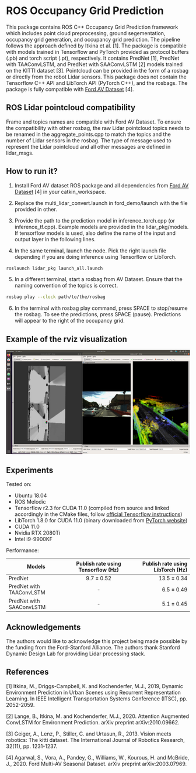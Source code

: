 # ROS Occupancy Grid Prediction

This package contains ROS C++ Occupancy Grid Prediction framework which includes point cloud preprocessing, ground segementation, occupancy grid generation, and occupancy grid prediction. The pipeline follows the approach defined by Itkina et al. [1]. The package is compatible with models trained in Tensorflow and PyTorch provided as protocol buffers (.pb) and torch script (.pt), respectively. It contains PredNet [1], PredNet with TAAConvLSTM, and PredNet with SAAConvLSTM [2] models trained on the KITTI dataset [3]. Pointcloud can be provided in the form of a rosbag or directly from the robot Lidar sensors. This package does not contain the Tensorflow C++ API and LibTorch API (PyTorch C++), and the rosbags. The package is fully compatible with [Ford AV Dataset](https://avdata.ford.com/) [4].

## ROS Lidar pointcloud compatibility

Frame and topics names are compatible with Ford AV Dataset. To ensure the compatibility with other rosbag, the raw Lidar pointcloud topics needs to be renamed in the aggregate_points.cpp to match the topics and the number of Lidar sensors in the rosbag. The type of message used to represent the Lidar pointcloud and all other messages are defined in lidar_msgs. 

## How to run it?

1. Install Ford AV dataset ROS package and all dependencies from [Ford AV Dataset](https://avdata.ford.com/) [4] in your catkin_workspace.

2. Replace the multi_lidar_convert.launch in ford_demo/launch with the file provided in other. 

3. Provide the path to the prediction model in inference_torch.cpp (or inference_tf.cpp). Example models are provided in the lidar_pkg/models. If tensorflow models is used, also define the name of the input and output layer in the following lines.

4. In the same terminal, launch the node. Pick the right launch file depending if you are doing inference using Tensorflow or LibTorch.

  ```bash
  roslaunch lidar_pkg launch_all.launch 
  ```  
5. In a different terminal, start a rosbag from AV Dataset. Ensure that the naming convention of the topics is correct.
  
  ```bash
  rosbag play --clock path/to/the/rosbag
  ```
6. In the terminal with rosbag play command, press SPACE to stop/resume the rosbag. To see the predictions, press SPACE (pause). Predictions will appear to the right of the occupancy grid.

## Example of the rviz visualization

![](images/Example_vis2.png)

## Experiments 

Tested on:
- Ubuntu 18.04
- ROS Melodic 
- Tensorflow r2.3 for CUDA 11.0 (compiled from source and linked accordingly in the CMake files, follow [official Tensorflow instructions](https://www.tensorflow.org/install/source))
- LibTorch 1.8.0 for CUDA 11.0 (binary downloaded from [PyTorch website](https://pytorch.org/cppdocs/installing.html))
- CUDA 11.0
- Nvidia RTX 2080Ti
- Intel i9-9900KF

Performance:

| Models        | Publish rate using Tensorflow (Hz) |  Publish rate using LibTorch (Hz)   |
| ------------- |:-------------:| -----:|
| PredNet    | 9.7 ± 0.52 | 13.5 ± 0.34 |
| PredNet with TAAConvLSTM      | -      |   6.5 ± 0.49 |
| PredNet with SAAConvLSTM | -      |    5.1 ± 0.45 |

## Acknowledgements 
The authors would like to acknowledge this project being made possible by the funding from the Ford-Stanford Alliance. The authors thank Stanford Dynamic Design Lab for providing Lidar processing stack.

## References

[1] Itkina, M., Driggs-Campbell, K. and Kochenderfer, M.J., 2019, Dynamic Environment Prediction in Urban Scenes using Recurrent Representation Learning. In IEEE Intelligent Transportation Systems Conference (ITSC), pp. 2052-2059.

[2] Lange, B., Itkina, M. and Kochenderfer, M.J., 2020. Attention Augmented ConvLSTM for Environment Prediction. arXiv preprint arXiv:2010.09662.

[3] Geiger, A., Lenz, P., Stiller, C. and Urtasun, R., 2013. Vision meets robotics: The kitti dataset. The International Journal of Robotics Research, 32(11), pp. 1231-1237.

[4] Agarwal, S., Vora, A., Pandey, G., Williams, W., Kourous, H. and McBride, J., 2020. Ford Multi-AV Seasonal Dataset. arXiv preprint arXiv:2003.07969.



